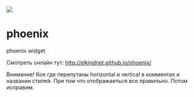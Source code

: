 <img src=http://phoenix-widget.com/static/img/logo.png>

# phoenix
phoenix widget

Смотреть онлайн тут: http://elkindnet.github.io/phoenix/

Внимание!
Кое где перепутаны horizontal и vertical в комментах и названии стилей. При том что отображаеться все правильно. Потом исправим.
